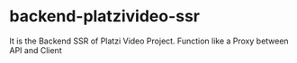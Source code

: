 # backend-platzivideo-ssr
It is the Backend SSR of Platzi Video Project. Function like a Proxy between API and Client
